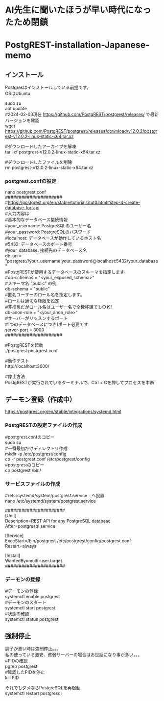 # AI先生に聞いたほうが早い時代になったため閉鎖

# PostgREST-installation-Japanese-memo  

## インストール  
Postgresはインストールしている前提です。  
OSはUbuntu  

sudo su  
apt update  
#2024-02-03現在 https://github.com/PostgREST/postgrest/releases/ で最新バージョンを確認  
wget https://github.com/PostgREST/postgrest/releases/download/v12.0.2/postgrest-v12.0.2-linux-static-x64.tar.xz  

#ダウンロードしたアーカイブを解凍  
tar -xf postgrest-v12.0.2-linux-static-x64.tar.xz  

#ダウンロードしたファイルを削除  
rm postgrest-v12.0.2-linux-static-x64.tar.xz  

### postgrest.confの設定   
nano postgrest.conf  
#####################  
#https://postgrest.org/en/stable/tutorials/tut0.html#step-4-create-database-for-api  
#入力内容は    
#基本的なデータベース接続情報  
#your_username: PostgreSQLのユーザー名  
#your_password: PostgreSQLのパスワード  
#localhost: データベースが動作しているホスト名  
#5432: データベースのポート番号  
#your_database: 接続先のデータベース名  
db-uri = "postgres://your_username:your_password@localhost:5432/your_database"  
#PostgRESTが使用するデータベースのスキーマを指定します。  
#db-schemas = "<your_exposed_schema>"  
#スキーマ名 "public" の例  
db-schema = "public"  
#匿名ユーザーのロール名を指定します。  
#ロールは適切な権限を設定  
#非推奨だがロール名はユーザー名で全権移譲でもＯＫ!  
db-anon-role = "<your_anon_role>"  
#サーバーがリッスンするポート  
#1つのデータベースにつき1ポート必要です  
server-port = 3000  
#####################


#PostgRESTを起動  
./postgrest postgrest.conf  

#動作テスト  
http://localhost:3000/  

#停止方法  
PostgRESTが実行されているターミナルで、Ctrl + Cを押してプロセスを中断  

## デーモン登録（作成中）  
https://postgrest.org/en/stable/integrations/systemd.html  

### PostgRESTの設定ファイルの作成  
#postgrest.confのコピー  
sudo su  
#一番最初だけディレクトリ作成  
mkdir -p /etc/postgrest/config  
cp -r postgrest.conf /etc/postgrest/config  
#postgrestのコピー  
cp postgrest /bin/

### サービスファイルの作成  
#/etc/systemd/system/postgrest.service　へ設置  
nano /etc/systemd/system/postgrest.service  

######################  
[Unit]  
Description=REST API for any PostgreSQL database  
After=postgresql.service  

[Service]  
ExecStart=/bin/postgrest /etc/postgrest/config/postgrest.conf   
Restart=always

[Install]  
WantedBy=multi-user.target  
######################
### デーモンの登録  
#デーモンの登録  
systemctl enable postgrest  
#デーモンのスタート  
systemctl start postgrest  
#状態の確認  
systemctl status postgrest  

## 強制停止  
調子が悪い時は強制停止。。。  
私の使っている激安、貧弱サーバーの場合はお世話になり事が多い。。。  
#PIDの確認  
pgrep postgrest  
#確認したPIDを停止  
kill PID  

それでもダメならPostgreSQLを再起動  
systemctl restart postgresql  
